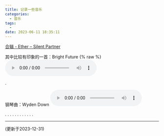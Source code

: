 ```yaml
---
title: 记录一些音乐
categories:
  - 音乐
tags:
  - 
date: 2023-06-11 18:35:11
---
```

[合辑 - Ether – Silent Partner](https://www.youtube.com/watch?v=j-eUXXW95Rg&list=RDr6En29azNBA&index=11)

其中比较有印象的一首：Bright Future
{% raw %}
<audio controls>
  <source src="/audio/Silent Partner - Bright Future.mp3" type="audio/mpeg">
</audio>

.

钢琴曲：Wyden Down
<audio controls autoplay>
  <source src="/audio/RIOPY - Wyden Down.mp3" type="audio/mpeg">
</audio>

.
.
.
.
.
.
.
.
.
.
.
.

---
(更新于2023-12-31)